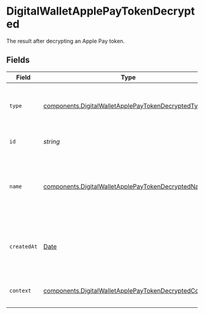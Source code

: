 # DigitalWalletApplePayTokenDecrypted

The result after decrypting an Apple Pay token.


## Fields

| Field                                                                                                                          | Type                                                                                                                           | Required                                                                                                                       | Description                                                                                                                    | Example                                                                                                                        |
| ------------------------------------------------------------------------------------------------------------------------------ | ------------------------------------------------------------------------------------------------------------------------------ | ------------------------------------------------------------------------------------------------------------------------------ | ------------------------------------------------------------------------------------------------------------------------------ | ------------------------------------------------------------------------------------------------------------------------------ |
| `type`                                                                                                                         | [components.DigitalWalletApplePayTokenDecryptedType](../../models/components/digitalwalletapplepaytokendecryptedtype.md)       | :heavy_minus_sign:                                                                                                             | The type of this resource. Is always `transaction-event`.                                                                      | transaction-event                                                                                                              |
| `id`                                                                                                                           | *string*                                                                                                                       | :heavy_minus_sign:                                                                                                             | The unique identifier for this event.                                                                                          | fe26475d-ec3e-4884-9553-f7356683f7f9                                                                                           |
| `name`                                                                                                                         | [components.DigitalWalletApplePayTokenDecryptedName](../../models/components/digitalwalletapplepaytokendecryptedname.md)       | :heavy_minus_sign:                                                                                                             | The name of this resource. Is always `digital-wallet-apple-pay-token-decrypted`.                                               | digital-wallet-apple-pay-token-decrypted                                                                                       |
| `createdAt`                                                                                                                    | [Date](https://developer.mozilla.org/en-US/docs/Web/JavaScript/Reference/Global_Objects/Date)                                  | :heavy_minus_sign:                                                                                                             | The date and time when this transaction was created in our system.                                                             | 2013-07-16T19:23:00.000+00:00                                                                                                  |
| `context`                                                                                                                      | [components.DigitalWalletApplePayTokenDecryptedContext](../../models/components/digitalwalletapplepaytokendecryptedcontext.md) | :heavy_minus_sign:                                                                                                             | Apple Pay decrypted token context.                                                                                             |                                                                                                                                |
